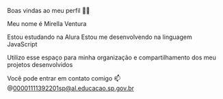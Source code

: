 Boas vindas ao meu perfil 💙💙

Meu nome é Mirella Ventura

Estou estudando na Alura
Estou me desenvolvendo na linguagem JavaScript

Utilizo esse espaço para minha organização e compartilhamento dos meu projetos desenvolvidos

Você pode entrar em contato comigo 📫
@00001111392201sp@al.educacao.sp.gov.br
